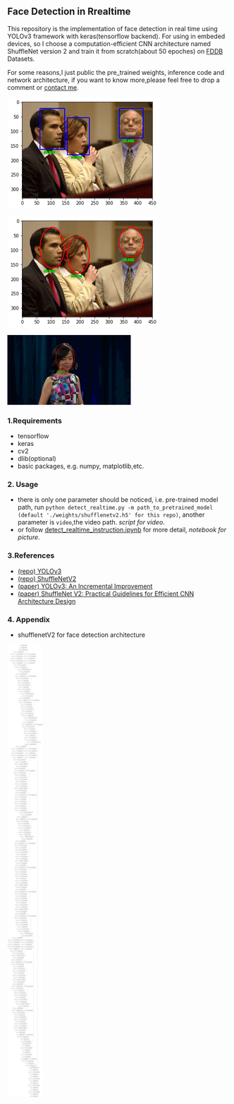 ## Face Detection in Rrealtime
This repository is the implementation of face detection in real time using YOLOv3 framework with keras(tensorflow backend). For using in embeded devices, so I choose a computation-efficient CNN architecture named ShuffleNet version 2 and train it from scratch(about 50 epoches) on [FDDB](http://vis-www.cs.umass.edu/fddb/index.html) Datasets.

For some reasons,I just public the pre_trained weights, inference code and network architecture, if you want to know more,please feel free to drop a comment or [contact me](gao.gzhou#gmail.com).

![demo0](./outputs/image_c0.png)

![demo1](./outputs/image_c1.png)

![gif](./outputs/0.gif)

### 1.Requirements
- tensorflow
- keras
- cv2
- dlib(optional)
- basic packages, e.g. numpy, matplotlib,etc.

### 2. Usage
- there is only one parameter should be noticed, i.e. pre-trained model path, run
`python detect_realtime.py -m path_to_pretrained_model (default './weights/shufflenetv2.h5' for this repo)`,
 another parameter is `video`,the video path. *script for video*.
- or follow  [detect_realtime_instruction.ipynb](./detect_realtime_instruction.ipynb) for more detail, *notebook for picture*.

### 3.References
- [(repo) YOLOv3](https://github.com/experiencor/keras-yolo3)
- [(repo) ShuffleNetV2](https://github.com/opconty/keras-shufflenetV2)
- [(paper) YOLOv3: An Incremental Improvement](https://arxiv.org/pdf/1804.02767.pdf)
- [(paper) ShuffleNet V2: Practical Guidelines for Efficient CNN Architecture Design](https://arxiv.org/abs/1807.11164)

### 4. Appendix
- shufflenetV2 for face detection architecture

![archi](./outputs/yolo_shufflenet2_infer.png)
